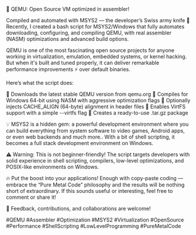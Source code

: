 
🚀 QEMU: Open Source VM optimized in assembler!

Compiled and automated with MSYS2 — the developer’s Swiss army knife
🔧 Recently, I created a bash script for MSYS2/Windows that fully automates downloading, configuring, and compiling QEMU, with real assembler (NASM) optimizations and advanced build options.

QEMU is one of the most fascinating open source projects for anyone working in virtualization, emulation, embedded systems, or kernel hacking. But when it's built and tuned properly, it can deliver remarkable performance improvements ⚡ over default binaries.

Here’s what the script does:

📅 Downloads the latest stable QEMU version from qemu.org
 💪 Compiles for Windows 64-bit using NASM with aggressive optimization flags
 📐 Optionally injects CACHE_ALIGN (64-byte) alignment in header files
 🔄 Enables VirtFS support with a simple --virtfs flag
 📁 Creates a ready-to-use .tar.gz package

💡 MSYS2 is a hidden gem: a powerful development environment where you can build everything from system software to video games, Android apps, or even web backends and much more..
 With a bit of shell scripting, it becomes a full stack development environment on Windows.

⚠️ Warning: This is not beginner-friendly!
 The script targets developers with solid experience in shell scripting, compilers, low-level optimizations, and POSIX-like environments on Windows.

🔥 Put the boost into your applications!
 Enough with copy-paste coding — embrace the “Pure Metal Code” philosophy and the results will be nothing short of extraordinary.
If this sounds useful or interesting, feel free to comment or share it!

 📨 Feedback, contributions, and collaborations are welcome!

#QEMU #Assembler #Optimization #MSYS2 #Virtualization #OpenSource #Performance #ShellScripting #LowLevelProgramming #PureMetalCode
